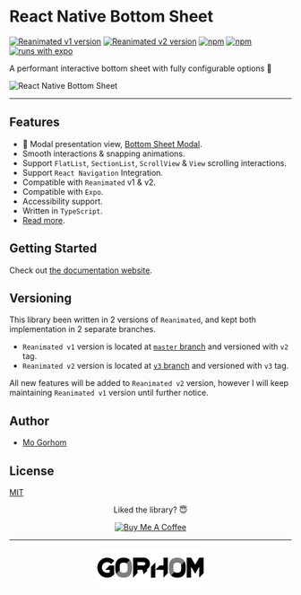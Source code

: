 # React Native Bottom Sheet

[![Reanimated v1 version](https://img.shields.io/github/package-json/v/gorhom/react-native-bottom-sheet/master?label=Reanimated%20v1&style=flat-square)](https://www.npmjs.com/package/@gorhom/bottom-sheet) [![Reanimated v2 version](https://img.shields.io/github/package-json/v/gorhom/react-native-bottom-sheet/v3?label=Reanimated%20v2&style=flat-square)](https://www.npmjs.com/package/@gorhom/bottom-sheet) [![npm](https://img.shields.io/npm/l/@gorhom/bottom-sheet?style=flat-square)](https://www.npmjs.com/package/@gorhom/bottom-sheet) [![npm](https://img.shields.io/badge/types-included-blue?style=flat-square)](https://www.npmjs.com/package/@gorhom/bottom-sheet) [![runs with expo](https://img.shields.io/badge/Runs%20with%20Expo-4630EB.svg?style=flat-square&logo=EXPO&labelColor=f3f3f3&logoColor=000)](https://expo.io/)

A performant interactive bottom sheet with fully configurable options 🚀

![React Native Bottom Sheet](./preview.gif)

---

## Features

- 🌟 Modal presentation view, [Bottom Sheet Modal](https://gorhom.github.io/react-native-bottom-sheet/modal).
- Smooth interactions & snapping animations.
- Support `FlatList`, `SectionList`, `ScrollView` & `View` scrolling interactions.
- Support `React Navigation` Integration.
- Compatible with `Reanimated` v1 & v2.
- Compatible with `Expo`.
- Accessibility support.
- Written in `TypeScript`.
- [Read more](https://gorhom.github.io/react-native-bottom-sheet).

## Getting Started

Check out [the documentation website](https://gorhom.github.io/react-native-bottom-sheet).

## Versioning

This library been written in 2 versions of `Reanimated`, and kept both implementation in 2 separate branches.

- `Reanimated v1` version is located at [`master` branch](https://github.com/gorhom/react-native-bottom-sheet/tree/master) and versioned with `v2` tag.
- `Reanimated v2` version is located at [`v3` branch](https://github.com/gorhom/react-native-bottom-sheet/tree/v3) and versioned with `v3` tag.

All new features will be added to `Reanimated v2` version, however I will keep maintaining `Reanimated v1` version until further notice.

## Author

- [Mo Gorhom](https://gorhom.dev/)

## License

[MIT](./LICENSE)

<div align="center">

Liked the library? 😇

<a href="https://www.buymeacoffee.com/gorhom" target="_blank"><img src="https://cdn.buymeacoffee.com/buttons/default-red.png" alt="Buy Me A Coffee" height="34" ></a>

</div>

---

<p align="center">
<a href="https://gorhom.dev" target="_blank"><img alt="Mo Gorhom" src="./logo.png"></a>
</p>
